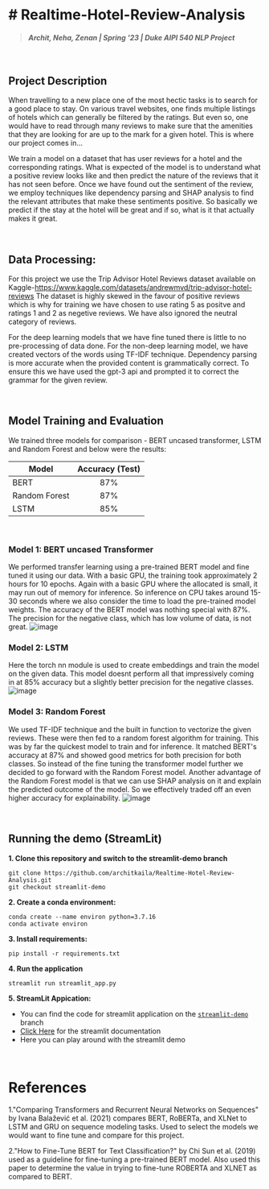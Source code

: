 # # Realtime-Hotel-Review-Analysis
> #### _Archit, Neha, Zenan | Spring '23 | Duke AIPI 540 NLP Project_
&nbsp;

## Project Description
When travelling to a new place one of the most hectic tasks is to search for a good place to stay. On various travel websites, one finds multiple listings of hotels which can generally be filtered by the ratings. But even so, one would have to read through many reviews to make sure that the amenities that they are looking for are up to the mark for a given hotel. This is where our project comes in...

We train a model on a dataset that has user reviews for a hotel and the corresponding ratings. What is expected of the model is to understand what a positive review looks like and then predict the nature of the reviews that it has not seen before. Once we have found out the sentiment of the review, we employ techniques like dependency parsing and SHAP analysis to find the relevant attributes that make these sentiments positive. So basically we predict if the stay at the hotel will be great and if so, what is it that actually makes it great.

&nbsp;
## Data Processing:
For this project we use the Trip Advisor Hotel Reviews dataset available on Kaggle-https://www.kaggle.com/datasets/andrewmvd/trip-advisor-hotel-reviews 
The dataset is highly skewed in the favour of positive reviews which is why for training we have chosen to use rating 5 as positve and ratings 1 and 2 as negetive reviews. We have also ignored the neutral category of reviews. 

For the deep learning models that we have fine tuned there is little to no pre-processing of data done.
For the non-deep learning model, we have created vectors of the words using TF-IDF technique. 
Dependency parsing is more accurate when the provided content is grammatically correct. To ensure this we have used the gpt-3 api and prompted it to correct the grammar for the given review.


&nbsp;
## Model Training and Evaluation
We trained three models for comparison - BERT uncased transformer, LSTM and Random Forest and below were the results:

| Model          |  Accuracy (Test) |
| -------------- | :--------------: |
| BERT           |        87%       |
| Random Forest  |        87%       |
| LSTM           |        85%       |


&nbsp;
### Model 1: BERT uncased Transformer
We performed transfer learning using a pre-trained BERT model and fine tuned it using our data. With a basic GPU, the training took approximately 2 hours for 10 epochs. Again with a basic GPU where the allocated is small, it may run out of memory for inference. So inference on CPU takes around 15-30 seconds where we also consider the time to load the pre-trained model weights. The accuracy of the BERT model was nothing special with 87%. The precision for the negative class, which has low volume of data, is not great.
![image](https://user-images.githubusercontent.com/110474064/226507974-2d8f3b7f-80e1-423a-bf74-c6e510565c71.png)

### Model 2: LSTM
Here the torch nn module is used to create embeddings and train the model on the given data. This model doesnt perform all that impressively coming in at 85% accuracy but a slightly better precision for the negative classes. 
![image](https://user-images.githubusercontent.com/110474064/226509098-a8183774-3224-4fab-8b05-4455bb7cbe6d.png)

### Model 3: Random Forest
We used TF-IDF technique and the built in function to vectorize the given reviews. These were then fed to a random forest algorithm for training. This was by far the quickest model to train and for inference. It matched BERT's accuracy at 87% and showed good metrics for both precision for both classes. So instead of the fine tuning the transformer model further we decided to go forward with the Random Forest model. Another advantage of the Random Forest model is that we can use SHAP analysis on it and explain the predicted outcome of the model. So we effectively traded off an even higher accuracy for explainability.
![image](https://user-images.githubusercontent.com/110474064/226509834-f8da27fb-8362-4902-90d8-52b975818bbc.png)


&nbsp;
## Running the demo (StreamLit)

**1. Clone this repository and switch to the streamlit-demo branch**
```
git clone https://github.com/architkaila/Realtime-Hotel-Review-Analysis.git
git checkout streamlit-demo
```
**2. Create a conda environment:** 
```
conda create --name environ python=3.7.16
conda activate environ
```
**3. Install requirements:** 
```
pip install -r requirements.txt
```
**4. Run the application**
```
streamlit run streamlit_app.py
```
**5. StreamLit Appication:**
* You can find the code for streamlit application on the [`streamlit-demo`](https://github.com/architkaila/Realtime-Hotel-Review-Analysis/tree/streamlit_demo) branch
* [Click Here](https://github.com/architkaila/Realtime-Hotel-Review-Analysis/blob/streamlit_demo/README.md) for the streamlit documentation 
* Here you can play around with the streamlit demo 



&nbsp;
# References

1."Comparing Transformers and Recurrent Neural Networks on Sequences" by Ivana Balažević et al. (2021) compares BERT, RoBERTa, and XLNet to LSTM and GRU on sequence modeling tasks. Used to select the models we would want to fine tune and compare for this project.

2."How to Fine-Tune BERT for Text Classification?" by Chi Sun et al. (2019) used as a guideline for fine-tuning a pre-trained BERT model. Also used this paper to determine the value in trying to fine-tune ROBERTA and XLNET as compared to BERT.


